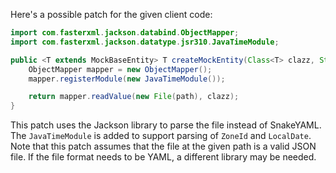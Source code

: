 Here's a possible patch for the given client code:

```java
import com.fasterxml.jackson.databind.ObjectMapper;
import com.fasterxml.jackson.datatype.jsr310.JavaTimeModule;

public <T extends MockBaseEntity> T createMockEntity(Class<T> clazz, String path) throws IOException {
    ObjectMapper mapper = new ObjectMapper();
    mapper.registerModule(new JavaTimeModule());

    return mapper.readValue(new File(path), clazz);
}
```

This patch uses the Jackson library to parse the file instead of SnakeYAML. The `JavaTimeModule` is added to support parsing of `ZoneId` and `LocalDate`. Note that this patch assumes that the file at the given path is a valid JSON file. If the file format needs to be YAML, a different library may be needed.